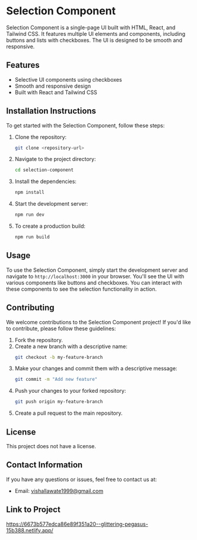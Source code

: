 # Selection Component

Selection Component is a single-page UI built with HTML, React, and Tailwind CSS. It features multiple UI elements and components, including buttons and lists with checkboxes. The UI is designed to be smooth and responsive.

## Features

- Selective UI components using checkboxes
- Smooth and responsive design
- Built with React and Tailwind CSS

## Installation Instructions

To get started with the Selection Component, follow these steps:

1. Clone the repository:
   ```bash
   git clone <repository-url>
   ```
2. Navigate to the project directory:
   ```bash
   cd selection-component
   ```
3. Install the dependencies:
   ```bash
   npm install
   ```
4. Start the development server:
   ```bash
   npm run dev
   ```
5. To create a production build:
   ```bash
   npm run build
   ```

## Usage

To use the Selection Component, simply start the development server and navigate to `http://localhost:3000` in your browser. You'll see the UI with various components like buttons and checkboxes. You can interact with these components to see the selection functionality in action.

## Contributing

We welcome contributions to the Selection Component project! If you'd like to contribute, please follow these guidelines:

1. Fork the repository.
2. Create a new branch with a descriptive name:
   ```bash
   git checkout -b my-feature-branch
   ```
3. Make your changes and commit them with a descriptive message:
   ```bash
   git commit -m "Add new feature"
   ```
4. Push your changes to your forked repository:
   ```bash
   git push origin my-feature-branch
   ```
5. Create a pull request to the main repository.

## License

This project does not have a license.

## Contact Information

If you have any questions or issues, feel free to contact us at:
- Email: vishallawate1999@gmail.com

## Link to Project
https://6673b577edca86e89f351a20--glittering-pegasus-15b388.netlify.app/

